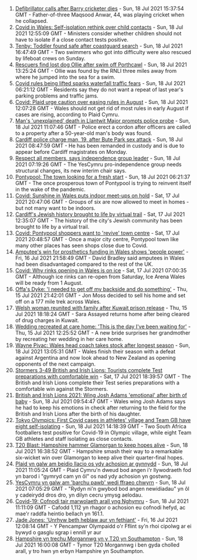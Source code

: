 1. [Defibrillator calls after Barry cricketer dies](https://www.bbc.co.uk/news/uk-wales-57880399) - Sun, 18 Jul 2021 15:37:54 GMT - Father-of-three Maqsood Anwar, 44, was playing cricket when he collapsed.
2. [Covid in Wales: Self-isolation rethink over child contacts](https://www.bbc.co.uk/news/uk-wales-57880143) - Sun, 18 Jul 2021 12:55:09 GMT - Ministers consider whether children should not have to isolate if a close contact tests positive.
3. [Tenby: Toddler found safe after coastguard search](https://www.bbc.co.uk/news/uk-wales-57881961) - Sun, 18 Jul 2021 16:47:49 GMT - Two swimmers who got into difficulty were also rescued by lifeboat crews on Sunday.
4. [Rescuers find lost dog Ollie after swim off Porthcawl](https://www.bbc.co.uk/news/uk-wales-57880619) - Sun, 18 Jul 2021 13:25:24 GMT - Ollie was found by the RNLI three miles away from where he jumped into the sea for a swim.
5. [Covid rules being lifted sparks waterfall traffic fears](https://www.bbc.co.uk/news/uk-wales-57866005) - Sun, 18 Jul 2021 06:21:12 GMT - Residents say they do not want a repeat of last year's parking problems and traffic jams.
6. [Covid: Plaid urge caution over easing rules in August](https://www.bbc.co.uk/news/uk-wales-57873174) - Sun, 18 Jul 2021 12:07:28 GMT - Wales should not get rid of most rules in early August if cases are rising, according to Plaid Cymru.
7. [Man's 'unexplained' death in Llantwit Major prompts police probe](https://www.bbc.co.uk/news/uk-wales-57880140) - Sun, 18 Jul 2021 11:07:46 GMT - Police erect a cordon after officers are called to a property after a 50-year-old man's body was found.
8. [Cardiff police charge man, 19, after Bute Park sex attack](https://www.bbc.co.uk/news/uk-wales-57873343) - Sun, 18 Jul 2021 08:47:59 GMT - He has been remanded in custody and is due to appear before Cardiff magistrates on Monday.
9. [Respect all members, says independence group leader](https://www.bbc.co.uk/news/uk-wales-politics-57873337) - Sun, 18 Jul 2021 07:19:26 GMT - The YesCymru pro-independence group needs structural changes, its new interim chair says.
10. [Pontypool: The town looking for a fresh start](https://www.bbc.co.uk/news/uk-wales-57809563) - Sun, 18 Jul 2021 06:21:37 GMT - The once prosperous town of Pontypool is trying to reinvent itself in the wake of the pandemic.
11. [Covid: Sunshine in Wales puts indoor meet-ups on hold](https://www.bbc.co.uk/news/uk-wales-57875082) - Sat, 17 Jul 2021 20:47:06 GMT - Groups of six are now allowed to meet in homes - but not many want to be indoors.
12. [Cardiff's Jewish history brought to life by virtual trail](https://www.bbc.co.uk/news/uk-wales-57826282) - Sat, 17 Jul 2021 12:35:07 GMT - The history of the city's Jewish community has been brought to life by a virtual trail.
13. [Covid: Pontypool shoppers want to 'revive' town centre](https://www.bbc.co.uk/news/uk-wales-57870128) - Sat, 17 Jul 2021 20:48:57 GMT - Once a major city centre, Pontypool town like many other places has seen shops close due to Covid.
14. [Amputee's win for prosthetics funding in Wales shows 'people power'](https://www.bbc.co.uk/news/uk-wales-57866765) - Fri, 16 Jul 2021 21:58:49 GMT - David Bradley said amputees in Wales had been disadvantaged compared to the rest of the UK.
15. [Covid: Why rinks opening in Wales is on ice](https://www.bbc.co.uk/news/uk-wales-57866643) - Sat, 17 Jul 2021 07:00:35 GMT - Although ice rinks can re-open from Saturday, Ice Arena Wales will be ready from 1 August.
16. [Offa's Dyke: 'I needed to get off my backside and do something'](https://www.bbc.co.uk/news/uk-wales-57854826) - Thu, 15 Jul 2021 21:42:01 GMT - Jon Moss decided to sell his home and set off on a 177 mile trek across Wales.
17. [Welsh woman reunited with family after Kuwait prison release](https://www.bbc.co.uk/news/uk-wales-57855353) - Thu, 15 Jul 2021 18:18:24 GMT - Sara Assayed returns home after being cleared of drug charges in Kuwait.
18. [Wedding recreated at care home: 'This is the day I've been waiting for'](https://www.bbc.co.uk/news/uk-wales-57846759) - Thu, 15 Jul 2021 12:25:52 GMT - A new bride surprises her grandmother by recreating her wedding in her care home.
19. [Wayne Pivac: Wales head coach takes stock after longest season](https://www.bbc.co.uk/sport/rugby-union/57867391) - Sun, 18 Jul 2021 13:05:31 GMT - Wales finish their season with a defeat against Argentina and now look ahead to New Zealand as opening opponents of the next campaign.
20. [Stormers 3-49 British and Irish Lions: Tourists complete Test preparations with comfortable win](https://www.bbc.co.uk/sport/rugby-union/57874651) - Sat, 17 Jul 2021 18:39:57 GMT - The British and Irish Lions complete their Test series preparations with a comfortable win against the Stormers.
21. [British and Irish Lions 2021: Wing Josh Adams 'emotional' after birth of baby](https://www.bbc.co.uk/sport/rugby-union/57879448) - Sun, 18 Jul 2021 09:54:47 GMT - Wales wing Josh Adams says he had to keep his emotions in check after returning to the field for the British and Irish Lions after the birth of his daughter.
22. [Tokyo Olympics: First Covid cases in athletes' village and Team GB have eight self-isolating](https://www.bbc.co.uk/sport/olympics/57844406) - Sun, 18 Jul 2021 14:18:39 GMT - Two South Africa footballers test positive for Covid-19 in Olympic village, while eight Team GB athletes and staff isolating as close contacts.
23. [T20 Blast: Hampshire hammer Glamorgan to keep hopes alive](https://www.bbc.co.uk/sport/cricket/57876618) - Sun, 18 Jul 2021 16:38:52 GMT - Hampshire smash their way to a remarkable six-wicket win over Glamorgan to keep alive their quarter-final hopes.
24. [Plaid yn galw am beidio llacio os ydy achosion ar gynnydd](https://www.bbc.co.uk/newyddion/57872905) - Sun, 18 Jul 2021 11:05:24 GMT - Plaid Cymru'n dweud bod angen i'r llywodraeth fod yn barod i "gymryd cam yn ôl" os nad ydy achosion yn gostwng.
25. [YesCymru yn galw am 'barchu pawb' wedi ffraeo chwyrn](https://www.bbc.co.uk/newyddion/57870187) - Sun, 18 Jul 2021 07:05:29 GMT - "Rydyn ni'n gwybod bod angen newidiadau" yn ôl y cadeirydd dros dro, yn dilyn cecru ymysg aelodau.
26. [Covid-19: Cofnodi tair marwolaeth arall yng Nghymru](https://www.bbc.co.uk/newyddion/57807655) - Sun, 18 Jul 2021 11:11:09 GMT - Cafodd 1,112 yn rhagor o achosion eu cofnodi hefyd, ac mae'r raddfa heintio bellach yn 161.1.
27. [Jade Jones: 'Unrhyw beth heblaw aur yn fethiant'](https://www.bbc.co.uk/newyddion/57835165) - Fri, 16 Jul 2021 12:08:14 GMT - Y Pencampwr Olympaidd o'r Fflint sy'n rhoi cipolwg ar ei bywyd o gasglu sgrap i ennill yr aur
28. [Hampshire yn trechu Morgannwg yn y T20 yn Southampton](https://www.bbc.co.uk/newyddion/57881250) - Sun, 18 Jul 2021 16:00:08 GMT - Tymor T20 Morgannwg i ben gyda cholled arall, y tro hwn yn erbyn Hampshire yn Southampton.
